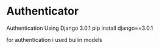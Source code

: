 # Authenticator
Authentication
Using Django 3.0.1
pip install django==3.0.1

for authentication i used builin models

